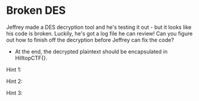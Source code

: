 # Broken DES

Jeffrey made a DES decryption tool and he's testing it out - but it looks like his code is broken.
Luckily, he's got a log file he can review!
Can you figure out how to finish off the decryption before Jeffrey can fix the code?
* At the end, the decrypted plaintext should be encapsulated in HilltopCTF{}.

Hint 1:

Hint 2:

Hint 3:
